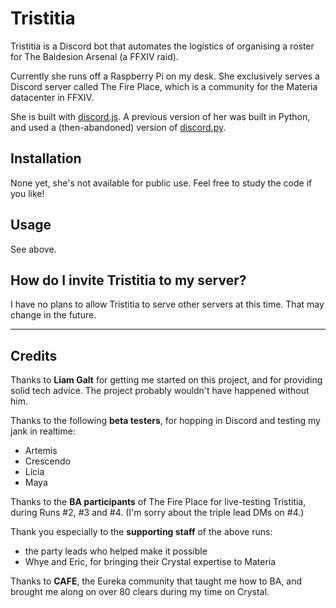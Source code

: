 # Tristitia

Tristitia is a Discord bot that automates the logistics of organising a roster for The Baldesion Arsenal (a FFXIV raid). 

Currently she runs off a Raspberry Pi on my desk. She exclusively serves a Discord server called The Fire Place, which is a community for the Materia datacenter in FFXIV.

She is built with [discord.js](https://github.com/discordjs/discord.js). A previous version of her was built in Python, and used a (then-abandoned) version of [discord.py](https://github.com/Rapptz/discord.py).

## Installation 

None yet, she's not available for public use. Feel free to study the code if you like!

## Usage 

See above.

## How do I invite Tristitia to my server?

I have no plans to allow Tristitia to serve other servers at this time. That may change in the future.

--- 

## Credits

Thanks to **Liam Galt** for getting me started on this project, and for providing solid tech advice. The project probably wouldn't have happened without him.

Thanks to the following **beta testers**, for hopping in Discord and testing my jank in realtime:

- Artemis
- Crescendo
- Licia
- Maya

Thanks to the **BA participants** of The Fire Place for live-testing Tristitia, during Runs #2, #3 and #4. (I'm sorry about the triple lead DMs on #4.)

Thank you especially to the **supporting staff** of the above runs:

 - the party leads who helped make it possible
 - Whye and Eric, for bringing their Crystal expertise to Materia

Thanks to **CAFE**, the Eureka community that taught me how to BA, and brought me along on over 80 clears during my time on Crystal.

